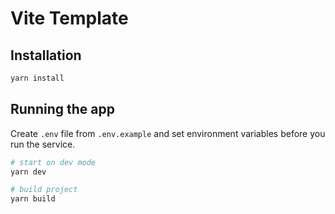 # Vite Template

## Installation

```bash
yarn install
```

## Running the app

Create `.env` file from `.env.example` and set environment variables before you run the service.

```bash
# start on dev mode
yarn dev

# build project
yarn build
```
